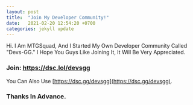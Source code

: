 ```yaml
---
layout: post
title:  "Join My Developer Community!"
date:   2021-02-20 12:54:20 +0700
categories: jekyll update
---
```

Hi. I Am MTGSquad, And I Started My Own Developer Community Called "Devs-GG." I Hope You Guys Like Joining It, It Will Be Very Appreciated.

### Join: https://dsc.lol/devsgg
You Can Also Use [https://dsc.gg/devsgg](https://dsc.gg/devsgg).

### Thanks In Advance.
